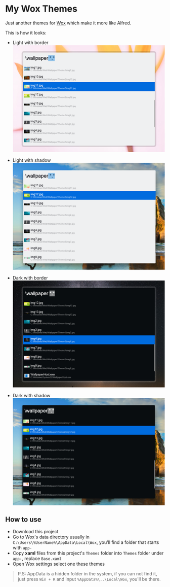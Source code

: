 # My Wox Themes
Just another themes for [Wox](http://www.wox.one) which make it more like Alfred.

This is how it looks:
* Light with border
![Light with border](./Images/lightBorder.png)

* Light with shadow
![Light with shadow](./Images/lightShadow.png)

* Dark with border
![Dark with border](./Images/darkBorder.png)

* Dark with shadow
![Dark with shadow](./Images/darkShadow.png)

## How to use
* Download this project
* Go to Wox's data directory usually in `C:\Users\%UserName%\AppData\Local\Wox`, you'll find a folder that starts with `app-`
* Copy **xaml** files from this project's `Themes` folder into `Themes` folder under `app-`, replace `Base.xaml`
* Open Wox settings select one these themes

> P.S: AppData is a hidden folder in the system, if you can not find it, just press `Win + R` and input `%AppData%\..\Local\Wox`, you'll be there.
